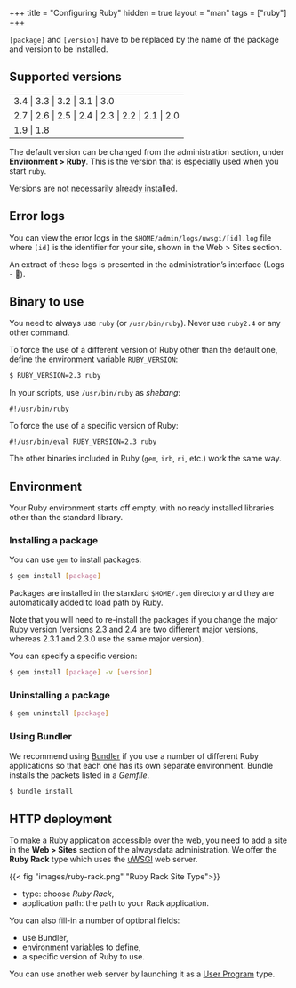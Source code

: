 +++
title = "Configuring Ruby"
hidden = true
layout = "man"
tags = ["ruby"]
+++

`[package]` and `[version]` have to be replaced by the name of the package and version to be installed.

## Supported versions

|       |
| ----- |
| 3.4 \| 3.3 \| 3.2 \| 3.1 \| 3.0 |
| 2.7 \| 2.6 \| 2.5 \| 2.4 \| 2.3 \| 2.2 \| 2.1 \| 2.0 |
| 1.9 \| 1.8 |

The default version can be changed from the administration section, under **Environment > Ruby**. This is the version that is especially used when you start `ruby`.

Versions are not necessarily [already installed](languages#versions).

## Error logs

You can view the error logs in the `$HOME/admin/logs/uwsgi/[id].log` file where `[id]` is the identifier for your site, shown in the Web > Sites section.

An extract of these logs is presented in the administration’s interface (Logs - 📄).

## Binary to use

You need to always use `ruby` (or `/usr/bin/ruby`). Never use `ruby2.4` or any other command.

To force the use of a different version of Ruby other than the default one, define the environment variable `RUBY_VERSION`:

```sh
$ RUBY_VERSION=2.3 ruby
```

In your scripts, use `/usr/bin/ruby` as *shebang*:

```
#!/usr/bin/ruby
```

To force the use of a specific version of Ruby:

```
#!/usr/bin/eval RUBY_VERSION=2.3 ruby
```

The other binaries included in Ruby (`gem`, `irb`, `ri`, etc.) work the same way.

## Environment

Your Ruby environment starts off empty, with no ready installed libraries other than the standard library.

### Installing a package

You can use `gem` to install packages:

```sh
$ gem install [package]
```

Packages are installed in the standard `$HOME/.gem` directory and they are automatically added to load path by Ruby.

Note that you will need to re-install the packages if you change the major Ruby version (versions 2.3 and 2.4 are two different major versions, whereas 2.3.1 and 2.3.0 use the same major version).

You can specify a specific version:

```sh
$ gem install [package] -v [version]
```

### Uninstalling a package

```sh
$ gem uninstall [package]
```

### Using Bundler

We recommend using [Bundler](http://bundler.io/) if you use a number of different Ruby applications so that each one has its own separate environment. Bundle installs the packets listed in a *Gemfile*.

```sh
$ bundle install
```

## HTTP deployment

To make a Ruby application accessible over the web, you need to add a site in the **Web > Sites** section of the alwaysdata administration. We offer the **Ruby Rack** type which uses the [uWSGI](https://uwsgi-docs.readthedocs.io/en/latest/) web server.

{{< fig "images/ruby-rack.png" "Ruby Rack Site Type">}}

- type: choose *Ruby Rack*,
- application path: the path to your Rack application.

You can also fill-in a number of optional fields:

- use Bundler,
- environment variables to define,
- a specific version of Ruby to use.

You can use another web server by launching it as a [User Program](sites/user-program) type.
